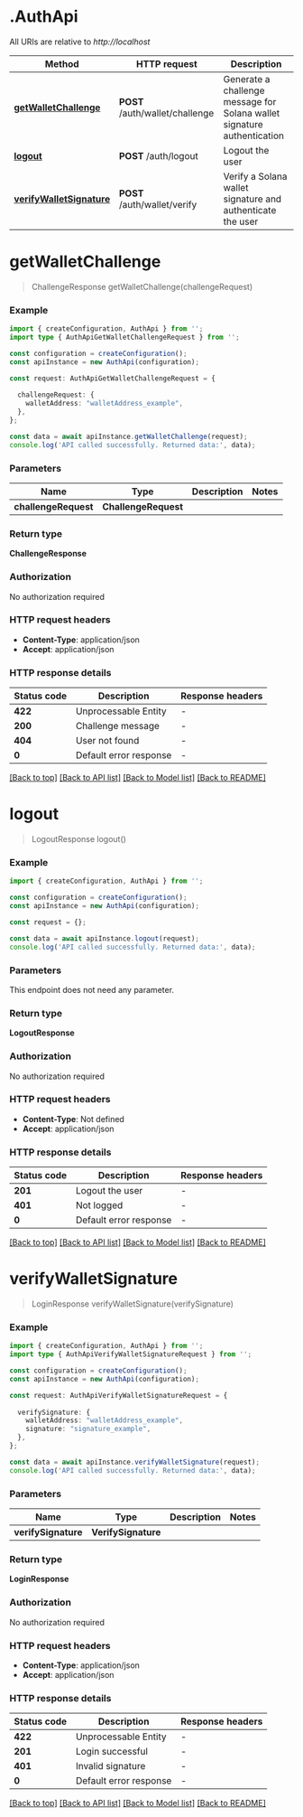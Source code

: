# .AuthApi

All URIs are relative to *http://localhost*

Method | HTTP request | Description
------------- | ------------- | -------------
[**getWalletChallenge**](AuthApi.md#getWalletChallenge) | **POST** /auth/wallet/challenge | Generate a challenge message for Solana wallet signature authentication
[**logout**](AuthApi.md#logout) | **POST** /auth/logout | Logout the user
[**verifyWalletSignature**](AuthApi.md#verifyWalletSignature) | **POST** /auth/wallet/verify | Verify a Solana wallet signature and authenticate the user


# **getWalletChallenge**
> ChallengeResponse getWalletChallenge(challengeRequest)


### Example


```typescript
import { createConfiguration, AuthApi } from '';
import type { AuthApiGetWalletChallengeRequest } from '';

const configuration = createConfiguration();
const apiInstance = new AuthApi(configuration);

const request: AuthApiGetWalletChallengeRequest = {
  
  challengeRequest: {
    walletAddress: "walletAddress_example",
  },
};

const data = await apiInstance.getWalletChallenge(request);
console.log('API called successfully. Returned data:', data);
```


### Parameters

Name | Type | Description  | Notes
------------- | ------------- | ------------- | -------------
 **challengeRequest** | **ChallengeRequest**|  |


### Return type

**ChallengeResponse**

### Authorization

No authorization required

### HTTP request headers

 - **Content-Type**: application/json
 - **Accept**: application/json


### HTTP response details
| Status code | Description | Response headers |
|-------------|-------------|------------------|
**422** | Unprocessable Entity |  -  |
**200** | Challenge message |  -  |
**404** | User not found |  -  |
**0** | Default error response |  -  |

[[Back to top]](#) [[Back to API list]](README.md#documentation-for-api-endpoints) [[Back to Model list]](README.md#documentation-for-models) [[Back to README]](README.md)

# **logout**
> LogoutResponse logout()


### Example


```typescript
import { createConfiguration, AuthApi } from '';

const configuration = createConfiguration();
const apiInstance = new AuthApi(configuration);

const request = {};

const data = await apiInstance.logout(request);
console.log('API called successfully. Returned data:', data);
```


### Parameters
This endpoint does not need any parameter.


### Return type

**LogoutResponse**

### Authorization

No authorization required

### HTTP request headers

 - **Content-Type**: Not defined
 - **Accept**: application/json


### HTTP response details
| Status code | Description | Response headers |
|-------------|-------------|------------------|
**201** | Logout the user |  -  |
**401** | Not logged |  -  |
**0** | Default error response |  -  |

[[Back to top]](#) [[Back to API list]](README.md#documentation-for-api-endpoints) [[Back to Model list]](README.md#documentation-for-models) [[Back to README]](README.md)

# **verifyWalletSignature**
> LoginResponse verifyWalletSignature(verifySignature)


### Example


```typescript
import { createConfiguration, AuthApi } from '';
import type { AuthApiVerifyWalletSignatureRequest } from '';

const configuration = createConfiguration();
const apiInstance = new AuthApi(configuration);

const request: AuthApiVerifyWalletSignatureRequest = {
  
  verifySignature: {
    walletAddress: "walletAddress_example",
    signature: "signature_example",
  },
};

const data = await apiInstance.verifyWalletSignature(request);
console.log('API called successfully. Returned data:', data);
```


### Parameters

Name | Type | Description  | Notes
------------- | ------------- | ------------- | -------------
 **verifySignature** | **VerifySignature**|  |


### Return type

**LoginResponse**

### Authorization

No authorization required

### HTTP request headers

 - **Content-Type**: application/json
 - **Accept**: application/json


### HTTP response details
| Status code | Description | Response headers |
|-------------|-------------|------------------|
**422** | Unprocessable Entity |  -  |
**201** | Login successful |  -  |
**401** | Invalid signature |  -  |
**0** | Default error response |  -  |

[[Back to top]](#) [[Back to API list]](README.md#documentation-for-api-endpoints) [[Back to Model list]](README.md#documentation-for-models) [[Back to README]](README.md)


